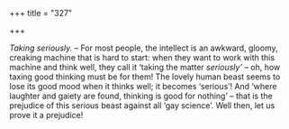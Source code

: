 +++
title = "327"

+++

*Taking seriously.* – For most people, the intellect is an awkward, gloomy, creaking machine that is hard to start: when they want to work with this machine and think well, they call it ‘taking the matter *seriously’* – oh, how taxing good thinking must be for them\! The lovely human beast seems to lose its good mood when it thinks well; it becomes ‘serious’\! And ‘where laughter and gaiety are found, thinking is good for nothing’ – that is the prejudice of this serious beast against all ‘gay science’. Well then, let us prove it a prejudice\!


